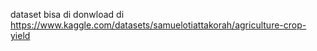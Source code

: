 dataset bisa di donwload di
https://www.kaggle.com/datasets/samuelotiattakorah/agriculture-crop-yield
